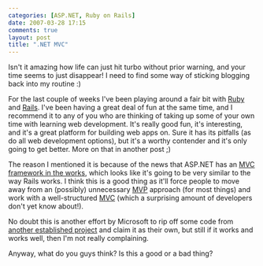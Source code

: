 ```yaml
---
categories: [ASP.NET, Ruby on Rails]
date: 2007-03-28 17:15
comments: true
layout: post
title: ".NET MVC"
---
```

Isn't it amazing how life can just hit turbo without prior warning, and your time seems to just disappear!  I need to find some way of sticking blogging back into my routine :)

For the last couple of weeks I've been playing around a fair bit with <a href="http://www.ruby-lang.org/" title="Ruby" target="_blank">Ruby</a> and <a href="http://www.rubyonrails.org/" title="Ruby on Rails" target="_blank">Rails</a>.  I've been having a great deal of fun at the same time, and I recommend it to any of you who are thinking of taking up some of your own time with learning web development.  It's really good fun, it's interesting, and it's a great platform for building web apps on.  Sure it has its pitfalls (as do all web development options), but it's a worthy contender and it's only going to get better.  More on that in another post ;)

The reason I mentioned it is because of the news that ASP.NET has an <a href="http://codebetter.com/blogs/jeffrey.palermo/archive/posts/Big-News-_2D00_-MVC-framework-for-ASP.NET-in-the-works-_2D00_-level-300.aspx">MVC framework in the works</a>, which looks like it's going to be very similar to the way Rails works.  I think this is a good thing as it'll force people to move away from an (possibly) unnecessary <a href="http://msdn.microsoft.com/msdnmag/issues/06/08/DesignPatterns/default.aspx" title="MVP" target="_blank">MVP</a> approach (for most things) and work with a well-structured <a href="http://en.wikipedia.org/wiki/Model-view-controller" title="MVC" target="_blank">MVC</a> (which a surprising amount of developers don't yet know about!).

No doubt this is another effort by Microsoft to rip off some code from <a href="http://www.castleproject.org/monorail/index.html" title="MonoRail" target="_blank">another established project</a> and claim it as their own, but still if it works and works well, then I'm not really complaining.

Anyway, what do you guys think? Is this a good or a bad thing?
